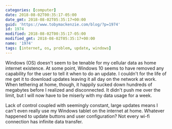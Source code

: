 ```yaml
---
categories: [computer]
date: 2018-08-02T00:35:17-05:00
date_gmt: 2018-08-02T05:35:17+00:00
guid: 'https://www.tobymackenzie.com/blog/?p=1974'
id: 1974
modified: 2018-08-02T00:35:17-05:00
modified_gmt: 2018-08-02T05:35:17+00:00
name: '1974'
tags: [internet, os, problem, update, windows]
---
```


Windows (OS) doesn't seem to be tenable for my cellular data as home internet existence.  At some point, Windows 10 seems to have removed any capability for the user to tell it when to do an update.<!--more-->  I couldn't for the life of me get it to download updates leaving it all day on the network at work.  When tethering at home, though, it happily sucked down hundreds of megabytes before I realized and disconnected.  It didn't push me over the limit, but I will now have to be miserly with my data usage for a week.

Lack of control coupled with seemingly constant, large updates means I can't even really use my Windows tablet on the internet at home.  Whatever happened to update buttons and user configuration?  Not every wi-fi connection has infinite data transfer.
